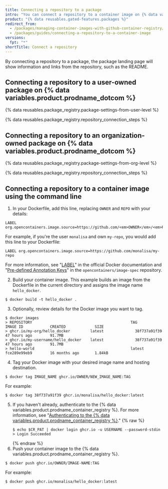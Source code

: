 ```yaml
---
title: Connecting a repository to a package
intro: "You can connect a repository to a container image on {% data variables.product.prodname_dotcom %}."
product: "{% data reusables.gated-features.packages %}"
redirect_from:
  - /packages/managing-container-images-with-github-container-registry/connecting-a-repository-to-a-container-image
  - /packages/guides/connecting-a-repository-to-a-container-image
versions:
  fpt: "*"
shortTitle: Connect a repository
---
```


By connecting a repository to a package, the package landing page will show information and links from the repository, such as the README.

## Connecting a repository to a user-owned package on {% data variables.product.prodname_dotcom %}

{% data reusables.package_registry.package-settings-from-user-level %}

{% data reusables.package_registry.repository_connection_steps %}

## Connecting a repository to an organization-owned package on {% data variables.product.prodname_dotcom %}

{% data reusables.package_registry.package-settings-from-org-level %}

{% data reusables.package_registry.repository_connection_steps %}

## Connecting a repository to a container image using the command line

1. In your Dockerfile, add this line, replacing `OWNER` and `REPO` with your details:

```shell
LABEL org.opencontainers.image.source=https://github.com/<em>OWNER</em>/<em>REPO</em>
```

For example, if you're the user `monalisa` and own `my-repo`, you would add this line to your Dockerfile:

```shell
LABEL org.opencontainers.image.source=https://github.com/monalisa/my-repo
```

For more information, see "[LABEL](https://docs.docker.com/engine/reference/builder/#label)" in the official Docker documentation and "[Pre-defined Annotation Keys](https://github.com/opencontainers/image-spec/blob/master/annotations.md#pre-defined-annotation-keys)" in the `opencontainers/image-spec` repository.

2. Build your container image. This example builds an image from the Dockerfile in the current directory and assigns the image name `hello_docker`.

```shell
$ docker build -t hello_docker .
```

3. Optionally, review details for the Docker image you want to tag.

```shell
$ docker images
> REPOSITORY                                            TAG                 IMAGE ID            CREATED             SIZE
> ghcr.io/my-org/hello_docker         latest              38f737a91f39        47 hours ago        91.7MB
> ghcr.io/my-username/hello_docker    latest              38f737a91f39        47 hours ago        91.7MB
> hello-world                                           latest              fce289e99eb9        16 months ago       1.84kB
```

4. Tag your Docker image with your desired image name and hosting destination.

```shell
$ docker tag IMAGE_NAME ghcr.io/OWNER/NEW_IMAGE_NAME:TAG
```

For example:

```shell
$ docker tag 38f737a91f39 ghcr.io/monalisa/hello_docker:latest
```

5. If you haven't already, authenticate to the {% data variables.product.prodname_container_registry %}. For more information, see "[Authenticating to the {% data variables.product.prodname_container_registry %}](/packages/managing-container-images-with-github-container-registry/pushing-and-pulling-docker-images#authenticating-to-the-container-registry)."
   {% raw %}
   ```shell
   $ echo $CR_PAT | docker login ghcr.io -u USERNAME --password-stdin
   > Login Succeeded
   ```
   {% endraw %}
6. Push your container image to the {% data variables.product.prodname_container_registry %}.

```shell
$ docker push ghcr.io/OWNER/IMAGE-NAME:TAG
```

For example:

```shell
$ docker push ghcr.io/monalisa/hello_docker:latest
```
